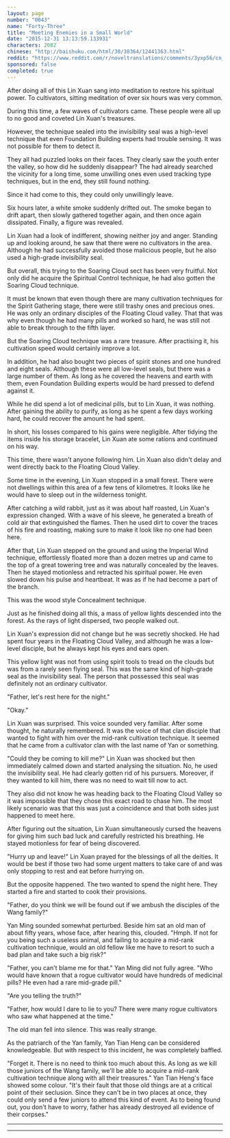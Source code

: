 ```yaml
---
layout: page
number: "0043"
name: "Forty-Three"
title: "Meeting Enemies in a Small World"
date: "2015-12-31 13:13:59.133931"
characters: 2082
chinese: "http://baishuku.com/html/30/30364/12441363.html"
reddit: "https://www.reddit.com/r/noveltranslations/comments/3yxp56/cn_tempered_immortal_chapter_0043/"
sponsored: false
completed: true
---
```


After doing all of this Lin Xuan sang into meditation to restore his spiritual power. To cultivators, sitting meditation of over six hours was very common.

During this time, a few waves of cultivators came. These people were all up to no good and coveted Lin Xuan's treasures.

However, the technique sealed into the invisibility seal was a high-level technique that even Foundation Building experts had trouble sensing. It was not possible for them to detect it.

They all had puzzled looks on their faces. They clearly saw the youth enter the valley, so how did he suddenly disappear? The had already searched the vicinity for a long time, some unwilling ones even used tracking type techniques, but in the end, they still found nothing.

Since it had come to this, they could only unwillingly leave.

Six hours later, a white smoke suddenly drifted out. The smoke began to drift apart, then slowly gathered together again, and then once again dissipated. Finally, a figure was revealed.

Lin Xuan had a look of indifferent, showing neither joy and anger. Standing up and looking around, he saw that there were no cultivators in the area. Although he had successfully avoided those malicious people, but he also used a high-grade invisibility seal.

But overall, this trying to the Soaring Cloud sect has been very fruitful. Not only did he acquire the Spiritual Control technique, he had also gotten the Soaring Cloud technique.

It must be known that even though there are many cultivation techniques for the Spirit Gathering stage, there were still trashy ones and precious ones. He was only an ordinary disciples of the Floating Cloud valley. That that was why even though he had many pills and worked so hard, he was still not able to break through to the fifth layer.

But the Soaring Cloud technique was a rare treasure. After practising it, his cultivation speed would certainly improve a lot.

In addition, he had also bought two pieces of spirit stones and one hundred and eight seals. Although these were all low-level seals, but there was a large number of them. As long as he covered the heavens and earth with them, even Foundation Building experts would be hard pressed to defend against it.

While he did spend a lot of medicinal pills, but to Lin Xuan, it was nothing. After gaining the ability to purify, as long as he spent a few days working hard, he could recover the amount he had spent.

In short, his losses compared to his gains were negligible. After tidying the items inside his storage bracelet, Lin Xuan ate some rations and continued on his way.

This time, there wasn't anyone following him. Lin Xuan also didn't delay and went directly back to the Floating Cloud Valley.

Some time in the evening, Lin Xuan stopped in a small forest. There were not dwellings within this area of a few tens of kilometres. It looks like he would have to sleep out in the wilderness tonight.

After catching a wild rabbit, just as it was about half roasted, Lin Xuan's expression changed. With a wave of his sleeve, he generated a breath of cold air that extinguished the flames. Then he used dirt to cover the traces of his fire and roasting, making sure to make it look like no one had been here.

After that, Lin Xuan stepped on the ground and using the Imperial Wind technique, effortlessly floated more than a dozen metres up and came to the top of a great towering tree and was naturally concealed by the leaves. Then he stayed motionless and retracted his spiritual power. He even slowed down his pulse and heartbeat. It was as if he had become a part of the branch.

This was the wood style Concealment technique.

Just as he finished doing all this, a mass of yellow lights descended into the forest. As the rays of light dispersed, two people walked out.

Lin Xuan's expression did not change but he was secretly shocked. He had spent four years in the Floating Cloud Valley, and although he was a low-level disciple, but he always kept his eyes and ears open.

This yellow light was not from using spirit tools to tread on the clouds but was from a rarely seen flying seal. This was the same kind of high-grade seal as the invisibility seal. The person that possessed this seal was definitely not an ordinary cultivator.

"Father, let's rest here for the night."

"Okay."

Lin Xuan was surprised. This voice sounded very familiar. After some thought, he naturally remembered. It was the voice of that clan disciple that wanted to fight with him over the mid-rank cultivation technique. It seemed that he came from a cultivator clan with the last name of Yan or something.

"Could they be coming to kill me?" Lin Xuan was shocked but then immediately calmed down and started analysing the situation. No, he used the invisibility seal. He had clearly gotten rid of his pursuers. Moreover, if they wanted to kill him, there was no need to wait till now to act.

They also did not know he was heading back to the Floating Cloud Valley so it was impossible that they chose this exact road to chase him. The most likely scenario was that this was just a coincidence and that both sides just happened to meet here.

After figuring out the situation, Lin Xuan simultaneously cursed the heavens for giving him such bad luck and carefully restricted his breathing. He stayed motionless for fear of being discovered.

"Hurry up and leave!" Lin Xuan prayed for the blessings of all the deities. It would be best if those two had some urgent matters to take care of and was only stopping to rest and eat before hurrying on.

But the opposite happened. The two wanted to spend the night here. They started a fire and started to cook their provisions.

"Father, do you think we will be found out if we ambush the disciples of the Wang family?"

Yan Ming sounded somewhat perturbed. Beside him sat an old man of about fifty years, whose face, after hearing this, clouded. "Hmph. If not for you being such a useless animal, and failing to acquire a mid-rank cultivation technique, would an old fellow like me have to resort to such a bad plan and take such a big risk?"

"Father, you can't blame me for that." Yan Ming did not fully agree. "Who would have known that a rogue cultivator would have hundreds of medicinal pills? He even had a rare mid-grade pill."

"Are you telling the truth?"

"Father, how would I dare to lie to you? There were many rogue cultivators who saw what happened at the time."

The old man fell into silence. This was really strange.

As the patriarch of the Yan family, Yan Tian Heng can be considered knowledgeable. But with respect to this incident, he was completely baffled.

"Forget it. There is no need to think too much about this. As long as we kill those juniors of the Wang family, we'll be able to acquire a mid-rank cultivation technique along with all their treasures." Yan Tian Heng's face showed some colour. "It's their fault that those old things are at a critical point of their seclusion. Since they can't be in two places at once, they could only send a few juniors to attend this kind of event. As to being found out, you don't have to worry, father has already destroyed all evidence of their corpses."

- - -
- - -

